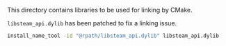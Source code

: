 This directory contains libraries to be used for linking by CMake.

`libsteam_api.dylib` has been patched to fix a linking issue.

```bash
install_name_tool -id "@rpath/libsteam_api.dylib" libsteam_api.dylib
```
